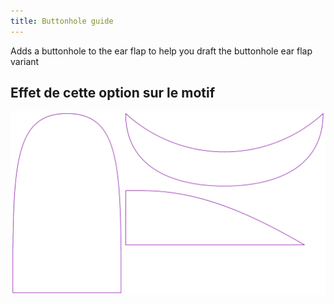 ```yaml
---
title: Buttonhole guide
---
```


Adds a buttonhole to the ear flap to help you draft the buttonhole ear flap variant


## Effet de cette option sur le motif
![Cette image montre l'effet de cette option en superposant plusieurs variantes qui ont une valeur différente pour cette option](holmes_buttonhole_sample.svg "Effet de cette option sur le motif")

